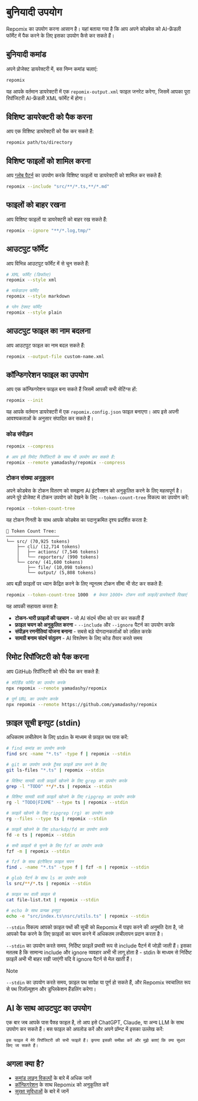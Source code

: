 # बुनियादी उपयोग

Repomix का उपयोग करना आसान है। यहां बताया गया है कि आप अपने कोडबेस को AI-फ्रेंडली फॉर्मेट में पैक करने के लिए इसका उपयोग कैसे कर सकते हैं।

## बुनियादी कमांड

अपने प्रोजेक्ट डायरेक्टरी में, बस निम्न कमांड चलाएं:

```bash
repomix
```

यह आपके वर्तमान डायरेक्टरी में एक `repomix-output.xml` फाइल जनरेट करेगा, जिसमें आपका पूरा रिपॉजिटरी AI-फ्रेंडली XML फॉर्मेट में होगा।

## विशिष्ट डायरेक्टरी को पैक करना

आप एक विशिष्ट डायरेक्टरी को पैक कर सकते हैं:

```bash
repomix path/to/directory
```

## विशिष्ट फाइलों को शामिल करना

आप [ग्लोब पैटर्न](https://github.com/mrmlnc/fast-glob?tab=readme-ov-file#pattern-syntax) का उपयोग करके विशिष्ट फाइलों या डायरेक्टरी को शामिल कर सकते हैं:

```bash
repomix --include "src/**/*.ts,**/*.md"
```

## फाइलों को बाहर रखना

आप विशिष्ट फाइलों या डायरेक्टरी को बाहर रख सकते हैं:

```bash
repomix --ignore "**/*.log,tmp/"
```

## आउटपुट फॉर्मेट

आप विभिन्न आउटपुट फॉर्मेट में से चुन सकते हैं:

```bash
# XML फॉर्मेट (डिफॉल्ट)
repomix --style xml

# मार्कडाउन फॉर्मेट
repomix --style markdown

# प्लेन टेक्स्ट फॉर्मेट
repomix --style plain
```

## आउटपुट फाइल का नाम बदलना

आप आउटपुट फाइल का नाम बदल सकते हैं:

```bash
repomix --output-file custom-name.xml
```

## कॉन्फिगरेशन फाइल का उपयोग

आप एक कॉन्फिगरेशन फाइल बना सकते हैं जिसमें आपकी सभी सेटिंग्स हों:

```bash
repomix --init
```

यह आपके वर्तमान डायरेक्टरी में एक `repomix.config.json` फाइल बनाएगा। आप इसे अपनी आवश्यकताओं के अनुसार संपादित कर सकते हैं।

### कोड संपीड़न

```bash
repomix --compress

# आप इसे रिमोट रिपॉज़िटरी के साथ भी उपयोग कर सकते हैं:
repomix --remote yamadashy/repomix --compress
```

### टोकन संख्या अनुकूलन

अपने कोडबेस के टोकन वितरण को समझना AI इंटरैक्शन को अनुकूलित करने के लिए महत्वपूर्ण है। अपने पूरे प्रोजेक्ट में टोकन उपयोग को देखने के लिए `--token-count-tree` विकल्प का उपयोग करें:

```bash
repomix --token-count-tree
```

यह टोकन गिनती के साथ आपके कोडबेस का पदानुक्रमित दृश्य प्रदर्शित करता है:

```
🔢 Token Count Tree:
────────────────────
└── src/ (70,925 tokens)
    ├── cli/ (12,714 tokens)
    │   ├── actions/ (7,546 tokens)
    │   └── reporters/ (990 tokens)
    └── core/ (41,600 tokens)
        ├── file/ (10,098 tokens)
        └── output/ (5,808 tokens)
```

आप बड़ी फ़ाइलों पर ध्यान केंद्रित करने के लिए न्यूनतम टोकन सीमा भी सेट कर सकते हैं:

```bash
repomix --token-count-tree 1000  # केवल 1000+ टोकन वाली फ़ाइलें/डायरेक्टरी दिखाएं
```

यह आपकी सहायता करता है:
- **टोकन-भारी फ़ाइलों की पहचान** - जो AI संदर्भ सीमा को पार कर सकती हैं
- **फ़ाइल चयन को अनुकूलित करना** - `--include` और `--ignore` पैटर्न का उपयोग करके
- **संपीड़न रणनीतियां योजना बनाना** - सबसे बड़े योगदानकर्ताओं को लक्षित करके
- **सामग्री बनाम संदर्भ संतुलन** - AI विश्लेषण के लिए कोड तैयार करते समय

## रिमोट रिपॉजिटरी को पैक करना

आप GitHub रिपॉजिटरी को सीधे पैक कर सकते हैं:

```bash
# शॉर्टहैंड फॉर्मेट का उपयोग करके
npx repomix --remote yamadashy/repomix

# पूर्ण URL का उपयोग करके
npx repomix --remote https://github.com/yamadashy/repomix
```

## फ़ाइल सूची इनपुट (stdin)

अधिकतम लचीलेपन के लिए stdin के माध्यम से फ़ाइल पथ पास करें:

```bash
# find कमांड का उपयोग करके
find src -name "*.ts" -type f | repomix --stdin

# git का उपयोग करके ट्रैक्ड फ़ाइलें प्राप्त करने के लिए
git ls-files "*.ts" | repomix --stdin

# विशिष्ट सामग्री वाली फ़ाइलें खोजने के लिए grep का उपयोग करके
grep -l "TODO" **/*.ts | repomix --stdin

# विशिष्ट सामग्री वाली फ़ाइलें खोजने के लिए ripgrep का उपयोग करके
rg -l "TODO|FIXME" --type ts | repomix --stdin

# फ़ाइलें खोजने के लिए ripgrep (rg) का उपयोग करके
rg --files --type ts | repomix --stdin

# फ़ाइलें खोजने के लिए sharkdp/fd का उपयोग करके
fd -e ts | repomix --stdin

# सभी फ़ाइलों से चुनने के लिए fzf का उपयोग करके
fzf -m | repomix --stdin

# fzf के साथ इंटरैक्टिव फ़ाइल चयन
find . -name "*.ts" -type f | fzf -m | repomix --stdin

# glob पैटर्न के साथ ls का उपयोग करके
ls src/**/*.ts | repomix --stdin

# फ़ाइल पथ वाली फ़ाइल से
cat file-list.txt | repomix --stdin

# echo के साथ प्रत्यक्ष इनपुट
echo -e "src/index.ts\nsrc/utils.ts" | repomix --stdin
```

`--stdin` विकल्प आपको फ़ाइल पथों की सूची को Repomix में पाइप करने की अनुमति देता है, जो आपको पैक करने के लिए फ़ाइलों का चयन करने में अधिकतम लचीलापन प्रदान करता है।

`--stdin` का उपयोग करते समय, निर्दिष्ट फ़ाइलें प्रभावी रूप से include पैटर्न में जोड़ी जाती हैं। इसका मतलब है कि सामान्य include और ignore व्यवहार अभी भी लागू होता है - stdin के माध्यम से निर्दिष्ट फ़ाइलें अभी भी बाहर रखी जाएंगी यदि वे ignore पैटर्न से मेल खाती हैं।

> [!NOTE]
> `--stdin` का उपयोग करते समय, फ़ाइल पथ सापेक्ष या पूर्ण हो सकते हैं, और Repomix स्वचालित रूप से पथ रिज़ॉल्यूशन और डुप्लिकेशन हैंडलिंग करेगा।

## AI के साथ आउटपुट का उपयोग

एक बार जब आपके पास पैक्ड फाइल है, तो आप इसे ChatGPT, Claude, या अन्य LLM के साथ उपयोग कर सकते हैं। बस फाइल को अपलोड करें और अपने प्रॉम्प्ट में इसका उल्लेख करें:

```
इस फाइल में मेरे रिपॉजिटरी की सभी फाइलें हैं। कृपया इसकी समीक्षा करें और मुझे बताएं कि क्या सुधार किए जा सकते हैं।
```

## अगला क्या है?

- [कमांड लाइन विकल्पों](command-line-options.md) के बारे में अधिक जानें
- [कॉन्फिगरेशन](configuration.md) के साथ Repomix को अनुकूलित करें
- [सुरक्षा सुविधाओं](security.md) के बारे में जानें
